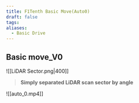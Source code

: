 ```yaml
---
title: F1Tenth Basic Move(Auto0)
draft: false
tags: 
aliases:
  - Basic Drive
---
```

## Basic move_V0
![[LiDAR Sector.png|400]]

> **Simply separated LiDAR scan sector by angle**

![[auto_0.mp4]]

